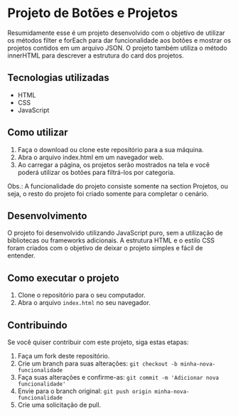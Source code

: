 # Projeto de Botões e Projetos

Resumidamente esse é um projeto desenvolvido com o objetivo de utilizar os métodos filter e forEach para dar funcionalidade aos botões e mostrar os projetos contidos em um arquivo JSON. O projeto também utiliza o método innerHTML para descrever a estrutura do card dos projetos.

## Tecnologias utilizadas

- HTML
- CSS
- JavaScript

## Como utilizar

1. Faça o download ou clone este repositório para a sua máquina.
2. Abra o arquivo index.html em um navegador web.
3. Ao carregar a página, os projetos serão mostrados na tela e você poderá utilizar os botões para filtrá-los por categoria.

Obs.: A funcionalidade do projeto consiste somente na section Projetos, ou seja, o resto do projeto foi criado somente para completar o cenário.

## Desenvolvimento

O projeto foi desenvolvido utilizando JavaScript puro, sem a utilização de bibliotecas ou frameworks adicionais. A estrutura HTML e o estilo CSS foram criados com o objetivo de deixar o projeto simples e fácil de entender.

## Como executar o projeto

1. Clone o repositório para o seu computador.
2. Abra o arquivo `index.html` no seu navegador.

## Contribuindo

Se você quiser contribuir com este projeto, siga estas etapas:

1. Faça um fork deste repositório.
2. Crie um branch para suas alterações: `git checkout -b minha-nova-funcionalidade`
3. Faça suas alterações e confirme-as: `git commit -m 'Adicionar nova funcionalidade'`
4. Envie para o branch original: `git push origin minha-nova-funcionalidade`
5. Crie uma solicitação de pull.
